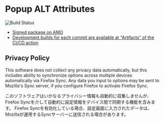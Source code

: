 # Popup ALT Attributes

![Build Status](https://github.com/piroor/popupalt/actions/workflows/main.yml/badge.svg?branch=trunk)

* [Signed package on AMO](https://addons.mozilla.org/firefox/addon/popup-alt-attribute/)
* [Development builds for each commit are available at "Artifacts" of the CI/CD action](https://github.com/piroor/popupalt/actions?query=workflow%3ACI%2FCD)

## Privacy Policy

This software does not collect any privacy data automatically, but this includes ability to synchronize options across multiple devices automatically via Firefox Sync.
Any data you input to options may be sent to Mozilla's Sync server, if you configure Firefox to activate Firefox Sync.

このソフトウェアはいかなるプライバシー情報も自動的に収集しませんが、Firefox Syncを介して自動的に設定情報をデバイス間で同期する機能を含みます。
Firefox Syncを有効化している場合、設定画面に入力されたデータは、Mozillaが運用するSyncサーバーに送信される場合があります。

